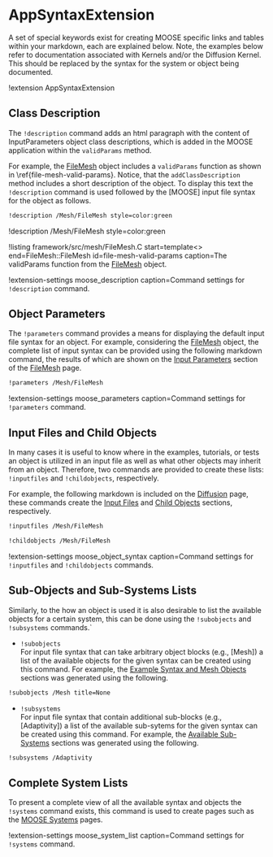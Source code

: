 # AppSyntaxExtension

A set of special keywords exist for creating MOOSE specific links and tables within your markdown,
each are explained below. Note, the examples below refer to documentation associated with Kernels
and/or the Diffusion Kernel. This should be replaced by the syntax for the system or object being
documented.

!extension AppSyntaxExtension

## Class Description

The `!description` command adds an html paragraph with the content of InputParameters object
class descriptions, which is added in the MOOSE application within the `validParams` method.

For example, the [FileMesh] object includes a `validParams` function
as shown in \ref{file-mesh-valid-params}. Notice, that the `addClassDescription` method includes a short description of the object. To display this text the `!description` command is used followed
by the [MOOSE] input file syntax for the object as follows.

```markdown
!description /Mesh/FileMesh style=color:green
```

!description /Mesh/FileMesh style=color:green

!listing framework/src/mesh/FileMesh.C start=template<> end=FileMesh::FileMesh id=file-mesh-valid-params caption=The validParams function from the [FileMesh] object.

!extension-settings moose_description caption=Command settings for `!description` command.

## Object Parameters

The `!parameters` command provides a means for displaying the default input file syntax for an
object. For example, considering the [FileMesh] object, the complete list of input syntax can be
provided using the following markdown command, the results of which are shown on the [Input Parameters](framework/FileMesh.md#input-parameters) section of the [FileMesh] page.

```markdown
!parameters /Mesh/FileMesh
```

!extension-settings moose_parameters caption=Command settings for `!parameters` command.

## Input Files and Child Objects

In many cases it is useful to know where in the examples, tutorials, or tests an object is utilized
in an input file as well as what other objects may inherit from an object. Therefore, two commands
are provided to create these lists: `!inputfiles` and `!childobjects`, respectively.

For example, the following markdown is included on the [Diffusion] page, these commands create the
[Input Files](framework/Diffusion.md#input-files) and [Child Objects](framework/Diffusion.md#child-objects) sections, respectively.


```markdown
!inputfiles /Mesh/FileMesh

!childobjects /Mesh/FileMesh
```

!extension-settings moose_object_syntax caption=Command settings for `!inputfiles` and `!childobjects` commands.

## Sub-Objects and Sub-Systems Lists

Similarly, to the how an object is used it is also desirable to list the available objects for a
certain system, this can be done using the `!subobjects` and `!subsystems` commands.`

* `!subobjects`<br>
For input file syntax that can take arbitrary object blocks (e.g., [Mesh]) a list of the available
objects for the given syntax can be created using this command. For example, the [Example Syntax and Mesh Objects](/Mesh/index.md#example-syntax-and-mesh-objects) sections was generated
using the following.

```markdown
!subobjects /Mesh title=None
```

* `!subsystems`<br>
For input file syntax that contain additional sub-blocks (e.g., [Adaptivity]) a list of the
available sub-sytems for the given syntax can be created using this command. For example, the [Available Sub-Systems](systems/Adaptivity/index.md#available-sub-systems) sections was generated
using the following.

```markdown
!subsystems /Adaptivity
```

## Complete System Lists

To present a complete view of all the available syntax and objects the `!systems` command exists,
this command is used to create pages such as the [MOOSE Systems](documentation/systems/index.md) pages.

!extension-settings moose_system_list caption=Command settings for `!systems` command.

[FileMesh]: /framework/FileMesh.md
[Diffusion]: /framework/Diffusion.md
